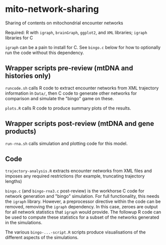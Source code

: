 # mito-network-sharing
Sharing of contents on mitochondrial encounter networks

Required: R with `igraph`, `brainGraph`, `ggplot2`, and `XML` libraries; `igraph` libraries for C

`igraph` can be a pain to install for C. See `bingo.c` below for how to optionally run the code without this dependency.

Wrapper scripts pre-review (mtDNA and histories only)
------

`runcode.sh` calls R code to extract encounter networks from XML trajectory information in `Data/`, then C code to generate other networks for comparison and simulate the "bingo" game on these.

`plots.R` calls R code to produce summary plots of the results.

Wrapper scripts post-review (mtDNA and gene products)
------

`run-rna.sh` calls simulation and plotting code for this model.

Code 
----

`trajectory-analysis.R` extracts encounter networks from XML files and imposes any required restrictions (for example, truncating trajectory lengths)

`bingo.c` (and `bingo-rna3.c` post-review) is the workhorse C code for network generation and "bingo" simulation. For full functionality, this needs the `igraph` library. However, a preprocessor directive within the code can be removed, removing the `igraph` dependency. In this case, zeroes are output for all network statistics that `igraph` would provide. The followup R code can be used to compute these statistics for a subset of the networks generated in the simulations.

The various `bingo-...-script.R` scripts produce visualisations of the different aspects of the simulations. 

